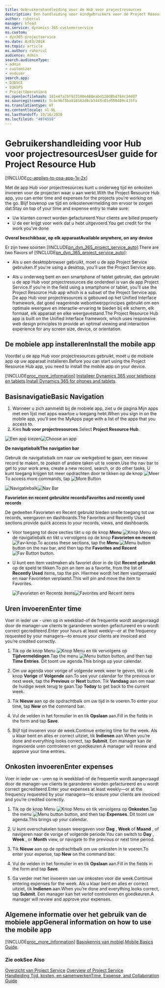 ```yaml
---
title: Gebruikershandleiding voor de Hub voor projectresources
description: Een handleiding voor eindgebruikers voor de Project Resource Hub voor Project Service
author: ruhercul
manager: kfend
ms.service: dynamics-365-customerservice
ms.custom:
- dyn365-projectservice
ms.date: 8/03/2018
ms.topic: article
ms.author: ruhercul
audience: Admin
search.audienceType:
- admin
- customizer
- enduser
search.app:
- D365CE
- D365PS
- ProjectOperations
ms.openlocfilehash: 181e47a7bf923100e480eabd120d8bd784c24d07
ms.sourcegitcommit: 5c4c9bf3ba018562d6cb3443c01d550489c415fa
ms.translationtype: HT
ms.contentlocale: nl-NL
ms.lasthandoff: 10/16/2020
ms.locfileid: "4074555"
---
```

# <a name="user-guide-for-project-resource-hub"></a><span data-ttu-id="2c9bb-103">Gebruikershandleiding voor Hub voor projectresources</span><span class="sxs-lookup"><span data-stu-id="2c9bb-103">User guide for Project Resource Hub</span></span>

[!INCLUDE[cc-applies-to-psa-app-1x-2x](../includes/cc-applies-to-psa-app-1x-2x.md)]

<span data-ttu-id="2c9bb-104">Met de app Hub voor projectresources kunt u onderweg tijd en onkosten invoeren voor de projecten waar u aan werkt.</span><span class="sxs-lookup"><span data-stu-id="2c9bb-104">With the Project Resource Hub app, you can enter time and expenses for the projects you’re working on the go.</span></span> <span data-ttu-id="2c9bb-105">Blijf bovenop uw tijd en onkostenvermelding om ervoor te zorgen dat:</span><span class="sxs-lookup"><span data-stu-id="2c9bb-105">Stay on top of your time and expense entry to make sure:</span></span>

- <span data-ttu-id="2c9bb-106">Uw klanten correct worden gefactureerd.</span><span class="sxs-lookup"><span data-stu-id="2c9bb-106">Your clients are billed properly</span></span>
- <span data-ttu-id="2c9bb-107">U de eer krijgt voor werk dat u hebt uitgevoerd.</span><span class="sxs-lookup"><span data-stu-id="2c9bb-107">You get credit for the work you’ve done</span></span>

<span data-ttu-id="2c9bb-108">**Overal beschikbaar, op elk apparaat**</span><span class="sxs-lookup"><span data-stu-id="2c9bb-108">**Available anywhere, on any device**</span></span>

<span data-ttu-id="2c9bb-109">Er zijn twee soorten [!INCLUDE[pn_dyn_365_project_service_auto](../includes/pn-dyn-365-project-service-auto.md)]:</span><span class="sxs-lookup"><span data-stu-id="2c9bb-109">There are two flavors of [!INCLUDE[pn_dyn_365_project_service_auto](../includes/pn-dyn-365-project-service-auto.md)]:</span></span> 

- <span data-ttu-id="2c9bb-110">Als u een desktopbrowser gebruikt, moet u de app Project Service gebruiken.</span><span class="sxs-lookup"><span data-stu-id="2c9bb-110">If you're using a desktop, you'll use the Project Service app.</span></span> 

- <span data-ttu-id="2c9bb-111">Als u onderweg bent en een smartphone of tablet gebruikt, dan gebruikt u de app Hub voor projectresources die onderdeel is van de app Project Service.</span><span class="sxs-lookup"><span data-stu-id="2c9bb-111">If you’re in the field using a smartphone or tablet, you’ll use the Project Resource Hub app which is a subset of the Project Service  app.</span></span> <span data-ttu-id="2c9bb-112">De app Hub voor projectresources is gebouwd op het Unified Interface framework, dat goed reagerende webontwerpprincipes gebruikt om een optimale weergave en interactie-ervaring te bieden bij elk scherm, elk formaat, elk apparaat en elke weergavestand.</span><span class="sxs-lookup"><span data-stu-id="2c9bb-112">The Project Resource Hub app is built on the Unified Interface framework, which uses responsive web design principles to provide an optimal viewing and interaction experience for any screen size, device, or orientation.</span></span> 


## <a name="install-the-mobile-app"></a><span data-ttu-id="2c9bb-113">De mobiele app installeren</span><span class="sxs-lookup"><span data-stu-id="2c9bb-113">Install the mobile app</span></span>
<span data-ttu-id="2c9bb-114">Voordat u de app Hub voor projectresources gebruikt, moet u de mobiele app op uw apparaat installeren.</span><span class="sxs-lookup"><span data-stu-id="2c9bb-114">Before you can start using the Project Resource Hub app, you need to install the mobile app on your device.</span></span> 

[!INCLUDE[proc_more_information](../includes/proc-more-information.md)] <span data-ttu-id="2c9bb-115">[Installeer Dynamics 365 voor telefoons en tablets](https://docs.microsoft.com/dynamics365/mobile-app/install-dynamics-365-for-phones-and-tablets).</span><span class="sxs-lookup"><span data-stu-id="2c9bb-115">[Install Dynamics 365 for phones and tablets](https://docs.microsoft.com/dynamics365/mobile-app/install-dynamics-365-for-phones-and-tablets).</span></span>

## <a name="basic-navigation"></a><span data-ttu-id="2c9bb-116">Basisnavigatie</span><span class="sxs-lookup"><span data-stu-id="2c9bb-116">Basic Navigation</span></span>
1.  <span data-ttu-id="2c9bb-117">Wanneer u zich aanmeldt bij de mobiele app, ziet u de pagina Mijn apps met een lijst met apps waartoe u toegang hebt.</span><span class="sxs-lookup"><span data-stu-id="2c9bb-117">When you sign in on the mobile app, you’ll see the MyApps page with a list of the apps that you access to.</span></span> 
2.  <span data-ttu-id="2c9bb-118">Kies **hub voor projectresources**.</span><span class="sxs-lookup"><span data-stu-id="2c9bb-118">Select **Project Resource Hub**.</span></span>

<span data-ttu-id="2c9bb-119">![Een app kiezen](media/chooseApp_1.png "Een app kiezen")</span><span class="sxs-lookup"><span data-stu-id="2c9bb-119">![Choose an app](media/chooseApp_1.png "Choose an app")</span></span>

<span data-ttu-id="2c9bb-120">**De navigatiebalk**</span><span class="sxs-lookup"><span data-stu-id="2c9bb-120">**The navigation bar**</span></span>

<span data-ttu-id="2c9bb-121">Gebruik de navigatiebalk om naar uw werkgebied te gaan, een nieuwe record te maken, te zoeken of andere taken uit te voeren.</span><span class="sxs-lookup"><span data-stu-id="2c9bb-121">Use the nav bar to get to your work area, create a new record, search, or do other tasks.</span></span> <span data-ttu-id="2c9bb-122">U kunt toegang krijgen tot meer opdrachten door te tikken op de knop ![Meer](media/MoreButton.png "Knop Meer")</span><span class="sxs-lookup"><span data-stu-id="2c9bb-122">To access more commands, tap ![More Button](media/MoreButton.png "More Button")</span></span>

<span data-ttu-id="2c9bb-123">![Navigatiebalk](media/NavBar_2.png "Navigatiebalk")</span><span class="sxs-lookup"><span data-stu-id="2c9bb-123">![Nav Bar](media/NavBar_2.png "Nav Bar")</span></span>

<span data-ttu-id="2c9bb-124">**Favorieten en recent gebruikte records**</span><span class="sxs-lookup"><span data-stu-id="2c9bb-124">**Favorites and recently used records**</span></span>

<span data-ttu-id="2c9bb-125">De gedeelten Favorieten en Recent gebruikt bieden snelle toegang tot uw records, weergaven en dashboards.</span><span class="sxs-lookup"><span data-stu-id="2c9bb-125">The Favorites and Recently Used sections provide quick access to your records, views, and dashboards.</span></span> 

- <span data-ttu-id="2c9bb-126">Voor toegang tot deze secties tikt u op de knop **Menu** ![Knop Menu](media/MenuButton.png "Menuknop") op de navigatiebalk en tikt u vervolgens op de knop **Favorieten en recent** ![Fav-knop](media/FavButton.png "Fav-knop").</span><span class="sxs-lookup"><span data-stu-id="2c9bb-126">To access these sections, tap the **Menu** ![Menu button](media/MenuButton.png "Menu button") button on the nav bar, and then tap the **Favorites and Recent** ![Fav Button](media/FavButton.png "Fav Button") button.</span></span>

- <span data-ttu-id="2c9bb-127">U kunt een item vastmaken als favoriet door in de lijst **Recent gebruikt** op de speld te tikken.</span><span class="sxs-lookup"><span data-stu-id="2c9bb-127">To pin an item as a favorite, from the list of **Recently Used** items, tap the pin.</span></span> <span data-ttu-id="2c9bb-128">Hiermee wordt het item vastgemaakt en naar Favorieten verplaatst.</span><span class="sxs-lookup"><span data-stu-id="2c9bb-128">This will pin and move the item to Favorites.</span></span>

  <span data-ttu-id="2c9bb-129">![Favorieten en Recente items](media/Favs_3.png "Favorieten en Recente items")</span><span class="sxs-lookup"><span data-stu-id="2c9bb-129">![Favorites and Recent items](media/Favs_3.png "Favorites and Recent items")</span></span>
 
## <a name="enter-time"></a><span data-ttu-id="2c9bb-130">Uren invoeren</span><span class="sxs-lookup"><span data-stu-id="2c9bb-130">Enter time</span></span>
<span data-ttu-id="2c9bb-131">Voer in ieder uw - uren op in weekblad-of de frequentie wordt aangevraagd door de manager-uw clients te garanderen worden gefactureerd en u wordt correct gecrediteerd.</span><span class="sxs-lookup"><span data-stu-id="2c9bb-131">Enter your hours at least weekly—or at the frequency requested by your managers—to ensure your clients are invoiced and you’re credited correctly.</span></span>

1. <span data-ttu-id="2c9bb-132">Tik op de knop Menu ![Knop Menu](media/MenuButton.png "Menuknop") en tik vervolgens op **Tijdvermeldingen**.</span><span class="sxs-lookup"><span data-stu-id="2c9bb-132">Tap the menu ![Menu button](media/MenuButton.png "Menu button") button, and then tap **Time Entries**.</span></span> <span data-ttu-id="2c9bb-133">Dit toont uw agenda.</span><span class="sxs-lookup"><span data-stu-id="2c9bb-133">This brings up your calendar.</span></span>

2. <span data-ttu-id="2c9bb-134">Om uw agenda voor vorige of volgende week weer te geven, tikt u de knop **Vorige** of **Volgende** aan.</span><span class="sxs-lookup"><span data-stu-id="2c9bb-134">To see your calendar for the previous or next week, tap the **Previous** or **Next** button.</span></span> <span data-ttu-id="2c9bb-135">Tik **Vandaag** aan om naar de huidige week terug te gaan.</span><span class="sxs-lookup"><span data-stu-id="2c9bb-135">Tap **Today** to get back to the current week.</span></span>

3. <span data-ttu-id="2c9bb-136">Tik **Nieuw** aan op de opdrachtbalk om uw tijd in te voeren.</span><span class="sxs-lookup"><span data-stu-id="2c9bb-136">To enter your time, tap **New** on the command bar.</span></span> 

4. <span data-ttu-id="2c9bb-137">Vul de velden in het formulier in en tik **Opslaan** aan.</span><span class="sxs-lookup"><span data-stu-id="2c9bb-137">Fill in the fields in the form and tap **Save**.</span></span>

5. <span data-ttu-id="2c9bb-138">Blijf tijd invoeren voor de week.</span><span class="sxs-lookup"><span data-stu-id="2c9bb-138">Continue entering time for the week.</span></span> <span data-ttu-id="2c9bb-139">Als u klaar bent en alles er correct uitziet, tik **Indienen** aan.</span><span class="sxs-lookup"><span data-stu-id="2c9bb-139">When you’re done and everything looks correct, tap **Submit**.</span></span> <span data-ttu-id="2c9bb-140">Een manager kan de ingevoerde uren controleren en goedkeuren.</span><span class="sxs-lookup"><span data-stu-id="2c9bb-140">A manager will review and approve your time entries.</span></span>

## <a name="enter-expenses"></a><span data-ttu-id="2c9bb-141">Onkosten invoeren</span><span class="sxs-lookup"><span data-stu-id="2c9bb-141">Enter expenses</span></span> 
<span data-ttu-id="2c9bb-142">Voer in ieder uw - uren op in weekblad-of de frequentie wordt aangevraagd door de manager-uw clients te garanderen worden gefactureerd en u wordt correct gecrediteerd.</span><span class="sxs-lookup"><span data-stu-id="2c9bb-142">Enter your expenses at least weekly—or at the frequency requested by your managers—to ensure your clients are invoiced and you’re credited correctly.</span></span>

1. <span data-ttu-id="2c9bb-143">Tik op de knop Menu ![Knop Menu](media/MenuButton.png "Menuknop") en tik vervolgens op **Onkosten**.</span><span class="sxs-lookup"><span data-stu-id="2c9bb-143">Tap the menu ![Menu button](media/MenuButton.png "Menu button") button, and then tap **Expenses**.</span></span> <span data-ttu-id="2c9bb-144">Dit toont uw agenda.</span><span class="sxs-lookup"><span data-stu-id="2c9bb-144">This brings up your calendar.</span></span>

2. <span data-ttu-id="2c9bb-145">U kunt overschakelen tussen weergaven voor **Dag** , **Week** of **Maand** , of navigeren naar de vorige of volgende periode.</span><span class="sxs-lookup"><span data-stu-id="2c9bb-145">You can switch to **Day** , **Week** , or **Month** view, or navigate to the previous or next time period.</span></span> 

3. <span data-ttu-id="2c9bb-146">Tik **Nieuw** aan op de opdrachtbalk om uw onkosten in te voeren.</span><span class="sxs-lookup"><span data-stu-id="2c9bb-146">To enter your expense, tap **New** on the command bar.</span></span> 

4. <span data-ttu-id="2c9bb-147">Vul de velden in het formulier in en tik **Opslaan** aan.</span><span class="sxs-lookup"><span data-stu-id="2c9bb-147">Fill in the fields in the form and tap **Save**.</span></span>

5. <span data-ttu-id="2c9bb-148">Ga verder met het invoeren van uw onkosten voor die week.</span><span class="sxs-lookup"><span data-stu-id="2c9bb-148">Continue entering expenses for the week.</span></span> <span data-ttu-id="2c9bb-149">Als u klaar bent en alles er correct uitziet, tik **Indienen** aan.</span><span class="sxs-lookup"><span data-stu-id="2c9bb-149">When you’re done and everything looks correct, tap **Submit**.</span></span> <span data-ttu-id="2c9bb-150">Een manager kan het verlof controleren en goedkeuren.</span><span class="sxs-lookup"><span data-stu-id="2c9bb-150">A manager will review and approve your expenses.</span></span>

## <a name="general-information-on-how-to-use-the-mobile-app"></a><span data-ttu-id="2c9bb-151">Algemene informatie over het gebruik van de mobiele app</span><span class="sxs-lookup"><span data-stu-id="2c9bb-151">General information on how to use the mobile app</span></span> 
[!INCLUDE[proc_more_information](../includes/proc-more-information.md)] <span data-ttu-id="2c9bb-152">[Basiskennis van mobiel](https://docs.microsoft.com/dynamics365/mobile-app/dynamics-365-phones-tablets-users-guide).</span><span class="sxs-lookup"><span data-stu-id="2c9bb-152">[Mobile Basics Guide](https://docs.microsoft.com/dynamics365/mobile-app/dynamics-365-phones-tablets-users-guide).</span></span>

### <a name="see-also"></a><span data-ttu-id="2c9bb-153">Zie ook</span><span class="sxs-lookup"><span data-stu-id="2c9bb-153">See Also</span></span>  
 <span data-ttu-id="2c9bb-154">[Overzicht van Project Service](../psa/overview.md) </span><span class="sxs-lookup"><span data-stu-id="2c9bb-154">[Overview of Project Service](../psa/overview.md) </span></span>  
 [<span data-ttu-id="2c9bb-155">Handleiding Tijd, kosten, en samenwerken</span><span class="sxs-lookup"><span data-stu-id="2c9bb-155">Time, Expense, and Collaboration Guide</span></span>](../psa/time-expense-collaboration-guide.md)   
 
